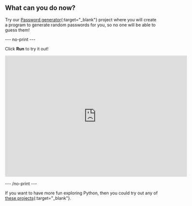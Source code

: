 ## What can you do now?

Try our [Password generator](https://projects.raspberrypi.org/en/projects/password-generator/){:target="_blank"} project where you will create a program to generate random passwords for you, so no one will be able to guess them!

--- no-print ---

Click **Run** to try it out!

<iframe src="https://editor.raspberrypi.org/en/embed/viewer/password-generator-complete" width="600" height="400" frameborder="0" marginwidth="0" marginheight="0" allowfullscreen> </iframe>

--- /no-print ---

If you want to have more fun exploring Python, then you could try out any of [these projects](https://projects.raspberrypi.org/en/projects?software%5B%5D=python){:target="_blank"}.